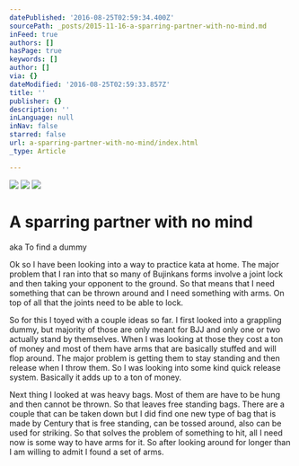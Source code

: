 ```yaml
---
datePublished: '2016-08-25T02:59:34.400Z'
sourcePath: _posts/2015-11-16-a-sparring-partner-with-no-mind.md
inFeed: true
authors: []
hasPage: true
keywords: []
author: []
via: {}
dateModified: '2016-08-25T02:59:33.857Z'
title: ''
publisher: {}
description: ''
inLanguage: null
inNav: false
starred: false
url: a-sparring-partner-with-no-mind/index.html
_type: Article

---
```

![](https://s3-us-west-2.amazonaws.com/the-grid-img/p/c8646b4fdde5a319719315179aca12620f39a44a.jpg)
![](https://s3-us-west-2.amazonaws.com/the-grid-img/p/f81d83caaf96ec5bc7295be7bdd1c51cd7a7bc46.png)
![](https://s3-us-west-2.amazonaws.com/the-grid-img/p/e29053cf70e993ebdde96e4316d924ef6ecc8cba.jpg)

# A sparring partner with no mind

aka To find a dummy

Ok so I have been looking into a way to practice kata at home. The major problem that I ran into that so many of Bujinkans forms involve a joint lock and then taking your opponent to the ground. So that means that I need something that can be thrown around and I need something with arms. On top of all that the joints need to be able to lock.

So for this I toyed with a couple ideas so far. I first looked into a grappling dummy, but majority of those are only meant for BJJ and only one or two actually stand by themselves. When I was looking at those they cost a ton of money and most of them have arms that are basically stuffed and will flop around. The major problem is getting them to stay standing and then release when I throw them. So I was looking into some kind quick release system. Basically it adds up to a ton of money.

Next thing I looked at was heavy bags. Most of them are have to be hung and then cannot be thrown. So that leaves free standing bags. There are a couple that can be taken down but I did find one new type of bag that is made by Century that is free standing, can be tossed around, also can be used for striking. So that solves the problem of something to hit, all I need now is some way to have arms for it. So after looking around for longer than I am willing to admit I found a set of arms.
